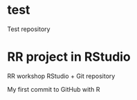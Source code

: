 # test
Test repository

# RR project in RStudio
RR workshop RStudio + Git repository

My first commit to GitHub with R
